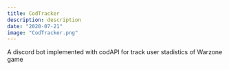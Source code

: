 ```yaml
---
title: CodTracker
description: description
date: "2020-07-21"
image: "CodTracker.png"
---
```


A discord bot implemented with codAPI for track user stadistics
of Warzone game
